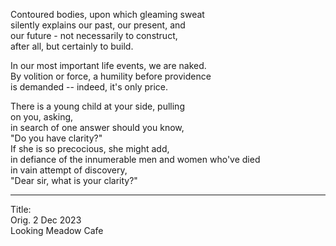 Contoured bodies, upon which gleaming sweat\
silently explains our past, our present, and\
our future - not necessarily to construct,\
after all, but certainly to build.

In our most important life events, we are naked.\
By volition or force, a humility before providence\
is demanded -- indeed, it's only price.

There is a young child at your side, pulling\
on you, asking,\
in search of one answer should you know,\
"Do you have clarity?"\
If she is so precocious, she might add,\
in defiance of the innumerable men and women who've died\
in vain attempt of discovery,\
"Dear sir, what is your clarity?"

-----

Title:\
Orig. 2 Dec 2023\
Looking Meadow Cafe